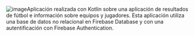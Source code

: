 ![image](https://github.com/user-attachments/assets/b3f04dff-71ed-4f2c-b4d0-a4265f71027b)Aplicación realizada con Kotlin sobre una aplicación de resultados de fútbol e información sobre equipos y jugadores.
Esta aplicación utiliza una base de datos no relacional en Firebase Database y con una autentificación con Firebase Authentication.
